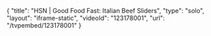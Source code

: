 {
    "title": "HSN | Good Food Fast: Italian Beef Sliders",
    "type": "solo",
    "layout": "iframe-static",
    "videoId": "123178001",
    "url": "\/tvpembed\/123178001"
}
